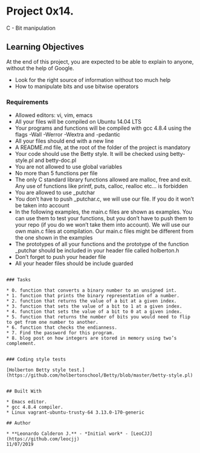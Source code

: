 # Project 0x14.

C - Bit manipulation

## Learning Objectives

At the end of this project, you are expected to be able to explain to anyone, without the help of Google.

* Look for the right source of information without too much help
* How to manipulate bits and use bitwise operators


### Requirements

* Allowed editors: vi, vim, emacs
* All your files will be compiled on Ubuntu 14.04 LTS
* Your programs and functions will be compiled with gcc 4.8.4 using the flags -Wall -Werror -Wextra and -pedantic
* All your files should end with a new line
* A README.md file, at the root of the folder of the project is mandatory
* Your code should use the Betty style. It will be checked using betty-style.pl and betty-doc.pl
* You are not allowed to use global variables
* No more than 5 functions per file
* The only C standard library functions allowed are malloc, free and exit. Any use of functions like printf, puts, calloc, realloc etc… is forbidden
* You are allowed to use _putchar
* You don’t have to push _putchar.c, we will use our file. If you do it won’t be taken into account
* In the following examples, the main.c files are shown as examples. You can use them to test your functions, but you don’t have to push them to your repo (if you do we won’t take them into account). We will use our own main.c files at compilation. Our main.c files might be different from the one shown in the examples
* The prototypes of all your functions and the prototype of the function _putchar should be included in your header file called holberton.h
* Don’t forget to push your header file
* All your header files should be include guarded

```

### Tasks

* 0. function that converts a binary number to an unsigned int.
* 1. function that prints the binary representation of a number.
* 2. function that returns the value of a bit at a given index.
* 3. function that sets the value of a bit to 1 at a given index.
* 4. function that sets the value of a bit to 0 at a given index.
* 5. function that returns the number of bits you would need to flip to get from one number to another.
* 6. function that checks the endianness.
* 7. Find the password for this program.
* 8. blog post on how integers are stored in memory using two’s complement.


### Coding style tests

[Holberton Betty style test.](https://github.com/holbertonschool/Betty/blob/master/betty-style.pl)


## Built With

* Emacs editor.
* gcc 4.8.4 compiler.
* Linux vagrant-ubuntu-trusty-64 3.13.0-170-generic

## Author

* **Leonardo Calderon J.** - *Initial work* - [LeoCJJ](https://github.com/leocjj)
11/07/2019
